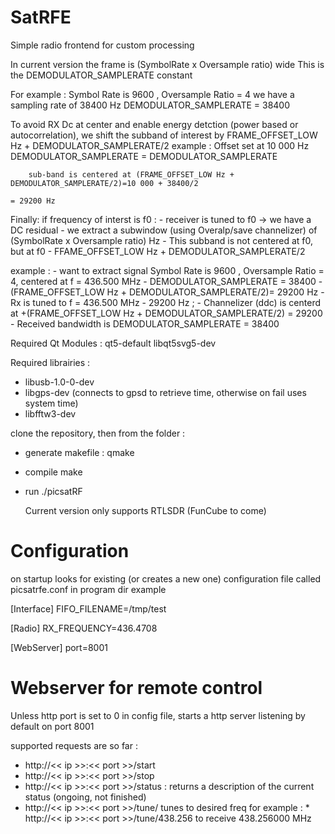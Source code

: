 # SatRFE
Simple radio frontend for custom processing

In current version the frame is (SymbolRate x Oversample ratio) wide
This is the DEMODULATOR_SAMPLERATE constant 
  
For example : Symbol Rate is 9600 , Oversample Ratio = 4
                we have a sampling rate of 38400 Hz
                DEMODULATOR_SAMPLERATE = 38400
                
                
To avoid RX Dc at center and enable energy detction (power based or autocorrelation), we shift the subband of interest by FRAME_OFFSET_LOW Hz + DEMODULATOR_SAMPLERATE/2
        example : Offset set at 10 000 Hz
        DEMODULATOR_SAMPLERATE = DEMODULATOR_SAMPLERATE
        
        sub-band is centered at (FRAME_OFFSET_LOW Hz + DEMODULATOR_SAMPLERATE/2)=10 000 + 38400/2
                                                                             = 29200 Hz
        
Finally:
    if frequency of interst is f0 :
    - receiver is tuned to f0 -> we have a DC residual
    - we extract a subwindow (using Overalp/save channelizer) of (SymbolRate x Oversample ratio) Hz
    - This subband is not centered at f0, but at f0 - FFAME_OFFSET_LOW Hz + DEMODULATOR_SAMPLERATE/2
  
  example : 
    - want to extract signal Symbol Rate is 9600 , Oversample Ratio = 4, centered at f = 436.500 MHz
    - DEMODULATOR_SAMPLERATE = 38400
    - (FRAME_OFFSET_LOW Hz + DEMODULATOR_SAMPLERATE/2)= 29200 Hz
    - Rx is tuned to f = 436.500 MHz - 29200 Hz ;
    - Channelizer (ddc) is centerd at +(FRAME_OFFSET_LOW Hz + DEMODULATOR_SAMPLERATE/2) = 29200
    - Received bandwidth is DEMODULATOR_SAMPLERATE = 38400

Required Qt Modules :
qt5-default
libqt5svg5-dev

Required librairies :
- libusb-1.0-0-dev 
- libgps-dev (connects to gpsd to retrieve time, otherwise on fail uses system time)
- libfftw3-dev

clone the repository, then from the folder :
- generate makefile : 
   qmake
- compile
   make

- run
  ./picsatRF
  
  Current version only supports RTLSDR (FunCube to come)
  
# Configuration
on startup looks for existing (or creates a new one) configuration file called picsatrfe.conf in program dir
example
  
[Interface]
FIFO_FILENAME=/tmp/test

[Radio]
RX_FREQUENCY=436.4708

[WebServer]
port=8001

  # Webserver for remote control
Unless http port is set to 0 in config file, starts a http server listening by default on port 8001

supported requests are so far :
* http://<< ip >>:<< port >>/start
* http://<< ip >>:<< port >>/stop
* http://<< ip >>:<< port >>/status : returns a description of the current status (ongoing, not finished)
* http://<< ip >>:<< port >>/tune/<frequency in MHz> 
    tunes to desired freq
    for example : * http://<< ip >>:<< port >>/tune/438.256 to receive 438.256000 MHz
    
    
